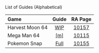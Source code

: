 List of Guides (Alphabetical) 

|Game|Guide|RA Page|
|:--|:--:|:--:|
|Harvest Moon 64|[WIP](Harvest-Moon-64-(Nintendo-64))|[10157](https://retroachievements.org/game/10157)|
|Mega Man 64|[[m]](Mega-Man-64-(Nintendo-64))|[10115](https://retroachievements.org/game/10115)|
|Pokemon Snap|[Full](Pokemon-Snap-(Nintendo-64))|[10155](https://retroachievements.org/game/10155)|